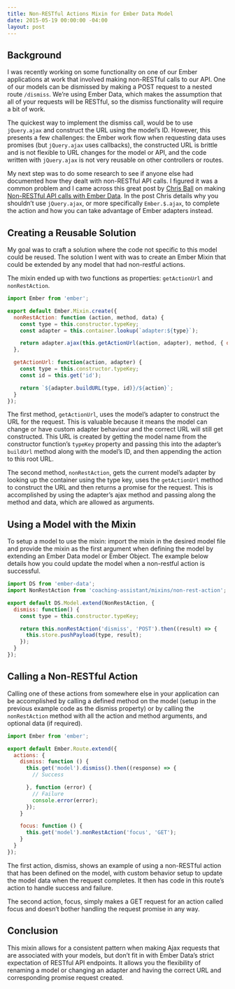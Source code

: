 ```yaml
---
title: Non-RESTful Actions Mixin for Ember Data Model
date: 2015-05-19 00:00:00 -04:00
layout: post
---
```


## Background

I was recently working on some functionality on one of our Ember applications at work that involved making non-RESTful calls to our API. One of our models can be dismissed by making a POST request to a nested route `/dismiss`. We’re using Ember Data, which makes the assumption that all of your requests will be RESTful, so the dismiss functionality will require a bit of work.

The quickest way to implement the dismiss call, would be to use `jQuery.ajax` and construct the URL using the model’s ID. However, this presents a few challenges: the Ember work flow when requesting data uses promises (but `jQuery.ajax` uses callbacks), the constructed URL is brittle and is not flexible to URL changes for the model or API, and the code written with `jQuery.ajax` is not very reusable on other controllers or routes.

My next step was to do some research to see if anyone else had documented how they dealt with non-RESTful API calls. I figured it was a common problem and I came across this great post by [Chris Ball](http://cball.me) on making [Non-RESTful API calls with Ember Data](http://cball.me/non-restful-api-calls-with-ember-data/). In the post Chris details why you shouldn’t use `jQuery.ajax`, or more specifically `Ember.$.ajax`, to complete the action and how you can take advantage of Ember adapters instead.


## Creating a Reusable Solution

My goal was to craft a solution where the code not specific to this model could be reused. The solution I went with was to create an Ember Mixin that could be extended by any model that had non-restful actions.

The mixin ended up with two functions as properties: `getActionUrl` and `nonRestAction`.

```javascript
import Ember from 'ember';

export default Ember.Mixin.create({
  nonRestAction: function (action, method, data) {
    const type = this.constructor.typeKey;
    const adapter = this.container.lookup(`adapter:${type}`);

    return adapter.ajax(this.getActionUrl(action, adapter), method, { data: data });
  },

  getActionUrl: function(action, adapter) {
    const type = this.constructor.typeKey;
    const id = this.get('id');

    return `${adapter.buildURL(type, id)}/${action}`;
  }
});
```

The first method, `getActionUrl`, uses the model’s adapter to construct the URL for the request. This is valuable because it means the model can change or have custom adapter behaviour and the correct URL will still get constructed. This URL is created by getting the model name from the constructor function’s `typeKey` property and passing this into the adapter’s `buildUrl` method along with the model’s ID, and then appending the action to this root URL.

The second method, `nonRestAction`, gets the current model’s adapter by looking up the container using the type key, uses the `getActionUrl` method to construct the URL and then returns a promise for the request. This is accomplished by using the adapter’s ajax method and passing along the method and data, which are allowed as arguments.


## Using a Model with the Mixin

To setup a model to use the mixin: import the mixin in the desired model file and provide the mixin as the first argument when defining the model by extending an Ember Data model or Ember Object. The example below details how you could update the model when a non-restful action is successful.

```javascript
import DS from 'ember-data';
import NonRestAction from 'coaching-assistant/mixins/non-rest-action';

export default DS.Model.extend(NonRestAction, {
  dismiss: function() {
    const type = this.constructor.typeKey;

    return this.nonRestAction('dismiss', 'POST').then((result) => {
      this.store.pushPayload(type, result);
    });
  }
});
```


## Calling a Non-RESTful Action

Calling one of these actions from somewhere else in your application can be accomplished by calling a defined method on the model (setup in the previous example code as the dismiss property) or by calling the `nonRestAction` method with all the action and method arguments, and optional data (if required).

```javascript
import Ember from 'ember';

export default Ember.Route.extend({
  actions: {
    dismiss: function () {
      this.get('model').dismiss().then((response) => {
        // Success

      }, function (error) {
        // Failure
        console.error(error);
      });
    }

    focus: function () {
      this.get('model').nonRestAction('focus', 'GET');
    }
  }
});
```

The first action, dismiss, shows an example of using a non-RESTful action that has been defined on the model, with custom behavior setup to update the model data when the request completes. It then has code in this route’s action to handle success and failure.

The second action, focus, simply makes a GET request for an action called focus and doesn’t bother handling the request promise in any way.


## Conclusion

This mixin allows for a consistent pattern when making Ajax requests that are associated with your models, but don’t fit in with Ember Data’s strict expectation of RESTful API endpoints. It allows you the flexibility of renaming a model or changing an adapter and having the correct URL and corresponding promise request created.
